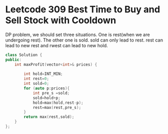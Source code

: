 # Leetcode 309 Best Time to Buy and Sell Stock with Cooldown
DP problem, we should set three situations.
One is rest(when we are undergoing rest).
The other one is sold. sold can only lead to rest.
rest can lead to new rest and rwest can lead to new hold.
```cpp
class Solution {
public:
    int maxProfit(vector<int>& prices) {
        
        int hold=INT_MIN;
        int rest=0;
        int sold=0;
        for (auto p:prices){
            int pre_s =sold;
            sold=hold+p;
            hold=max(hold,rest-p);
            rest=max(rest,pre_s);
        }
        return max(rest,sold);
    }
};
```
